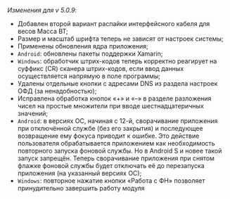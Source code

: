 _Изменения для v 5.0.9_:
- Добавлен второй вариант распайки интерфейсного кабеля для весов Масса ВТ;
- Размер и масштаб шрифта теперь не зависят от настроек системы;
- Применены обновления ядра приложения;
- `Android`: обновлены пакеты поддержки Xamarin;
- `Windows`: обработчик штрих-кодов теперь корректно реагирует на суффикс (CR) сканера штрих-кодов, если ввод данных осуществляется напрямую в поле программы;
- Удалены отдельные кнопки с адресами DNS из раздела настроек ОФД (за ненадобностью);
- Исправлена обработка кнопок «+» и «–» в разделе разложения чисел на простые множители при вводе шестнадцатеричных значений;
- `Android`: в версиях ОС, начиная с 12-й, сворачивание приложения при отключённой службе (без его закрытия) и последующее возвращение ему фокуса приводит к ошибке. Это действие пользователя обрабатывается приложением как необходимость повторного запуска фоновой службы. Но в Android S и новее такой запуск запрещён. Теперь сворачивание приложения при снятом флажке фоновой службы будет отключать её до перезапуска приложения (на указанный версиях ОС);
- `Windows`: повторное нажатие кнопки «Работа с ФН» позволяет принудительно завершить работу модуля
